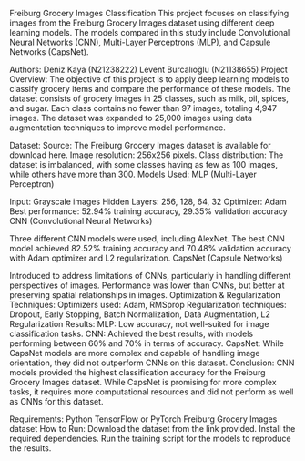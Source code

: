 Freiburg Grocery Images Classification
This project focuses on classifying images from the Freiburg Grocery Images dataset using different deep learning models. The models compared in this study include Convolutional Neural Networks (CNN), Multi-Layer Perceptrons (MLP), and Capsule Networks (CapsNet).

Authors:
Deniz Kaya (N21238222)
Levent Burcalıoğlu (N21138655)
Project Overview:
The objective of this project is to apply deep learning models to classify grocery items and compare the performance of these models. The dataset consists of grocery images in 25 classes, such as milk, oil, spices, and sugar. Each class contains no fewer than 97 images, totaling 4,947 images. The dataset was expanded to 25,000 images using data augmentation techniques to improve model performance.

Dataset:
Source: The Freiburg Grocery Images dataset is available for download here.
Image resolution: 256x256 pixels.
Class distribution: The dataset is imbalanced, with some classes having as few as 100 images, while others have more than 300.
Models Used:
MLP (Multi-Layer Perceptron)

Input: Grayscale images
Hidden Layers: 256, 128, 64, 32
Optimizer: Adam
Best performance: 52.94% training accuracy, 29.35% validation accuracy
CNN (Convolutional Neural Networks)

Three different CNN models were used, including AlexNet.
The best CNN model achieved 82.52% training accuracy and 70.48% validation accuracy with Adam optimizer and L2 regularization.
CapsNet (Capsule Networks)

Introduced to address limitations of CNNs, particularly in handling different perspectives of images.
Performance was lower than CNNs, but better at preserving spatial relationships in images.
Optimization & Regularization Techniques:
Optimizers used: Adam, RMSprop
Regularization techniques: Dropout, Early Stopping, Batch Normalization, Data Augmentation, L2 Regularization
Results:
MLP: Low accuracy, not well-suited for image classification tasks.
CNN: Achieved the best results, with models performing between 60% and 70% in terms of accuracy.
CapsNet: While CapsNet models are more complex and capable of handling image orientation, they did not outperform CNNs on this dataset.
Conclusion:
CNN models provided the highest classification accuracy for the Freiburg Grocery Images dataset. While CapsNet is promising for more complex tasks, it requires more computational resources and did not perform as well as CNNs for this dataset.

Requirements:
Python
TensorFlow or PyTorch
Freiburg Grocery Images dataset
How to Run:
Download the dataset from the link provided.
Install the required dependencies.
Run the training script for the models to reproduce the results.
